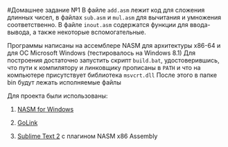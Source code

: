 #Домашнее задание №1
В файле `add.asm` лежит код для сложения длинных чисел, в файлах `sub.asm` и `mul.asm` для вычитания и умножения соответственно.
В файле `inout.asm` содержатся функции для ввода-вывода, а также некоторые вспомогательные.

Программы написаны на ассемблере NASM для архитектуры x86-64 и для ОС Microsoft Windows (тестировалось на Windows 8.1)
Для построения достаточно запустить скрипт `build.bat`, удостоверившись, что пути к компилятору и линковщику прописаны в `PATH` и что на компьютере присутствует библиотека `msvcrt.dll`
После этого в папке bin будут лежать исполняемые файлы

Для проекта были использованы:
1.  [NASM for Windows](http://www.nasm.us/pub/nasm/releasebuilds/2.11.08/win32/)

2.  [GoLink](http://www.godevtool.com/)

3.  [Sublime Text 2](http://www.sublimetext.com/) с плагином NASM x86 Assembly


